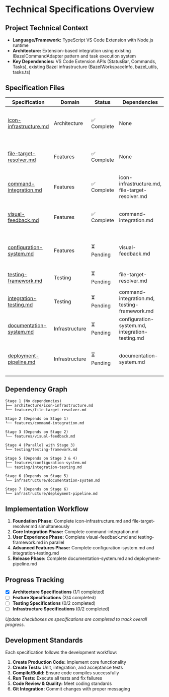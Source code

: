 # Technical Specifications Overview

## Project Technical Context
- **Language/Framework:** TypeScript VS Code Extension with Node.js runtime
- **Architecture:** Extension-based integration using existing IBazelCommandAdapter pattern and task execution system
- **Key Dependencies:** VS Code Extension APIs (StatusBar, Commands, Tasks), existing Bazel infrastructure (BazelWorkspaceInfo, bazel_utils, tasks.ts)

## Specification Files

| Specification | Domain | Status | Dependencies | Description |
|---------------|---------|---------|--------------|-------------|
| [icon-infrastructure.md](architecture/icon-infrastructure.md) | Architecture | ✅ Complete | None | StatusBar icon component and state management system |
| [file-target-resolver.md](features/file-target-resolver.md) | Features | ✅ Complete | None | Intelligent file-to-target mapping and resolution engine |
| [command-integration.md](features/command-integration.md) | Features | ✅ Complete | icon-infrastructure.md, file-target-resolver.md | Build command execution and adapter integration |
| [visual-feedback.md](features/visual-feedback.md) | Features | ✅ Complete | command-integration.md | User experience enhancements and visual states |
| [configuration-system.md](features/configuration-system.md) | Features | ⏳ Pending | visual-feedback.md | Advanced configuration and customization options |
| [testing-framework.md](testing/testing-framework.md) | Testing | ⏳ Pending | file-target-resolver.md | Comprehensive test suite for all components |
| [integration-testing.md](testing/integration-testing.md) | Testing | ⏳ Pending | command-integration.md, testing-framework.md | End-to-end workflow testing |
| [documentation-system.md](infrastructure/documentation-system.md) | Infrastructure | ⏳ Pending | configuration-system.md, integration-testing.md | User and developer documentation |
| [deployment-pipeline.md](infrastructure/deployment-pipeline.md) | Infrastructure | ⏳ Pending | documentation-system.md | Release preparation and marketplace deployment |

## Dependency Graph
```
Stage 1 (No dependencies)
├── architecture/icon-infrastructure.md
└── features/file-target-resolver.md

Stage 2 (Depends on Stage 1)
└── features/command-integration.md

Stage 3 (Depends on Stage 2)
└── features/visual-feedback.md

Stage 4 (Parallel with Stage 3)
└── testing/testing-framework.md

Stage 5 (Depends on Stage 3 & 4)
├── features/configuration-system.md
└── testing/integration-testing.md

Stage 6 (Depends on Stage 5)
└── infrastructure/documentation-system.md

Stage 7 (Depends on Stage 6)
└── infrastructure/deployment-pipeline.md
```

## Implementation Workflow
1. **Foundation Phase:** Complete icon-infrastructure.md and file-target-resolver.md simultaneously
2. **Core Integration Phase:** Complete command-integration.md
3. **User Experience Phase:** Complete visual-feedback.md and testing-framework.md in parallel
4. **Advanced Features Phase:** Complete configuration-system.md and integration-testing.md
5. **Release Phase:** Complete documentation-system.md and deployment-pipeline.md

## Progress Tracking
- [x] **Architecture Specifications** (1/1 completed)
- [ ] **Feature Specifications** (3/4 completed)
- [ ] **Testing Specifications** (0/2 completed)
- [ ] **Infrastructure Specifications** (0/2 completed)

*Update checkboxes as specifications are completed to track overall progress.*

## Development Standards
Each specification follows the development workflow:
1. **Create Production Code:** Implement core functionality
2. **Create Tests:** Unit, integration, and acceptance tests
3. **Compile/Build:** Ensure code compiles successfully
4. **Run Tests:** Execute all tests and fix failures
5. **Code Review & Quality:** Meet coding standards
6. **Git Integration:** Commit changes with proper messaging 
